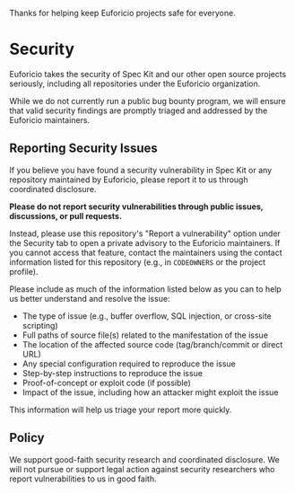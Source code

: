 Thanks for helping keep Euforicio projects safe for everyone.

# Security

Euforicio takes the security of Spec Kit and our other open source projects seriously, including all repositories under the Euforicio organization.

While we do not currently run a public bug bounty program, we will ensure that valid security findings are promptly triaged and addressed by the Euforicio maintainers.

## Reporting Security Issues

If you believe you have found a security vulnerability in Spec Kit or any repository maintained by Euforicio, please report it to us through coordinated disclosure.

**Please do not report security vulnerabilities through public issues, discussions, or pull requests.**

Instead, please use this repository's "Report a vulnerability" option under the Security tab to open a private advisory to the Euforicio maintainers. If you cannot access that feature, contact the maintainers using the contact information listed for this repository (e.g., in `CODEOWNERS` or the project profile).

Please include as much of the information listed below as you can to help us better understand and resolve the issue:

  * The type of issue (e.g., buffer overflow, SQL injection, or cross-site scripting)
  * Full paths of source file(s) related to the manifestation of the issue
  * The location of the affected source code (tag/branch/commit or direct URL)
  * Any special configuration required to reproduce the issue
  * Step-by-step instructions to reproduce the issue
  * Proof-of-concept or exploit code (if possible)
  * Impact of the issue, including how an attacker might exploit the issue

This information will help us triage your report more quickly.

## Policy

We support good-faith security research and coordinated disclosure. We will not pursue or support legal action against security researchers who report vulnerabilities to us in good faith.
